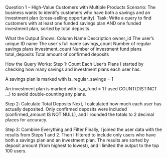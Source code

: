 Question 1 – High-Value Customers with Multiple Products
Scenario: The business wants to identify customers who have both a savings and an investment plan (cross-selling opportunity).
Task: Write a query to find customers with at least one funded savings plan AND one funded investment plan, sorted by total deposits.



What the Output Shows:
Column Name	Description
owner_id	The user’s unique ID
name	The user's full name
savings_count	Number of regular savings plans
investment_count	Number of investment fund plans
total_deposits	Total amount of confirmed deposits

How the Query Works:
Step 1: Count Each User’s Plans
I started by checking how many savings and investment plans each user has:

A savings plan is marked with is_regular_savings = 1

An investment plan is marked with is_a_fund = 1
I used COUNT(DISTINCT ...) to avoid double-counting any plans.

Step 2: Calculate Total Deposits
Next, I calculated how much each user has actually deposited.
Only confirmed deposits were included (confirmed_amount IS NOT NULL), and I rounded the totals to 2 decimal places for accuracy.

Step 3: Combine Everything and Filter
Finally, I joined the user data with the results from Steps 1 and 2.
Then I filtered to include only users who have both a savings plan and an investment plan.
The results are sorted by deposit amount (from highest to lowest), and I limited the output to the top 100 users.
